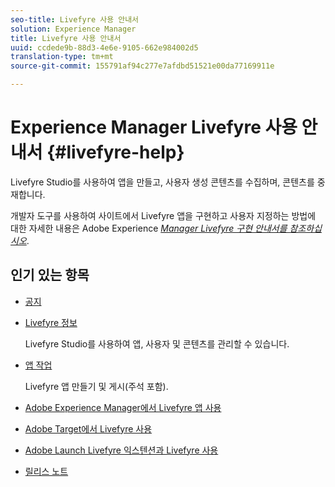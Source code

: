 ```yaml
---
seo-title: Livefyre 사용 안내서
solution: Experience Manager
title: Livefyre 사용 안내서
uuid: ccdede9b-88d3-4e6e-9105-662e984002d5
translation-type: tm+mt
source-git-commit: 155791af94c277e7afdbd51521e00da77169911e

---
```



# Experience Manager Livefyre 사용 안내서 {#livefyre-help}

Livefyre Studio를 사용하여 앱을 만들고, 사용자 생성 콘텐츠를 수집하며, 콘텐츠를 중재합니다.

개발자 도구를 사용하여 사이트에서 Livefyre 앱을 구현하고 사용자 지정하는 방법에 대한 자세한 내용은 Adobe Experience [*Manager Livefyre 구현 안내서를 참조하십시오*](/help/implementation/home.md).

## 인기 있는 항목

* [공지](c-anouncements.md#c_anouncements)

* [Livefyre 정보](c-product.md#c_product)

   Livefyre Studio를 사용하여 앱, 사용자 및 콘텐츠를 관리할 수 있습니다.

* [앱 작업](c-about-apps/c-about-apps.md#c_about_apps)

   Livefyre 앱 만들기 및 게시(주석 포함).

* [Adobe Experience Manager에서 Livefyre 앱 사용](https://helpx.adobe.com/experience-manager/6-4/sites/administering/using/livefyre.html)


* [Adobe Target에서 Livefyre 사용](/help/using/c-library/livefyre-target.md)

* [Adobe Launch Livefyre 익스텐션과 Livefyre 사용](https://docs.adobelaunch.com/extension-reference/web/adobe-livefyre-extension)

* [릴리스 노트](c-rn/c-rn.md#c_rn)

